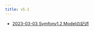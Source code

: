 ```yaml
---
title: v5.1
---
```



- [2023-03-03 Symfony1.2 Modelの記述](./../../../../../d/2009/01/06/Symfony1.2_Modelの記述.md)




